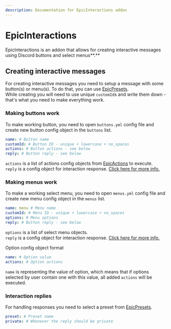 ```yaml
---
description: Documentation for EpicInteractions addon
---
```


# EpicInteractions

EpicInteractions is an addon that allows for creating interactive messages using Discord buttons and select menus**.**

## Creating interactive messages

For creating interactive messages you need to setup a message with some button(s) or menu(s). To do that, you can use [EpicPresets](epicpresets.md#message-components).\
While creating you will need to use unique `customId`s and write them down - that's what you need to make everything work.

### Making buttons work

To make working button, you need to open `buttons.yml` config file and create new button config object in the `buttons` list.

```yaml
name: # Button name
customId: # Button ID - unique + lowercase + no_spaces
actions: # Button actions - see below
reply: # Button reply - see below
```

`actions` is a list of actions config objects from [EpicActions](epicactions.md#available-actions) to execute.\
`reply` is a config object for interaction response. [Click here for more info.](epicinteractions.md#interaction-replies)

### Making menus work

To make a working select menu, you need to open `menus.yml` config file and create new menu config object in the `menus` list.

```yaml
name: menu # Menu name
customId: # Menu ID - unique + lowercase + no_spaces
options: # Menu options
reply: # Button reply - see below
```

`options` is a list of select menu objects.\
`reply` is a config object for interaction response. [Click here for more info.](epicinteractions.md#interaction-replies)

Option config object format

```yaml
name: # Option value
actions: # Option actions
```

`name` is representing the value of option, which means that if options selected by user contain one with this value, all added `actions` will be executed.

### Interaction replies

For handling responses you need to select a preset from [EpicPresets](epicpresets.md).

```yaml
preset: # Preset name
private: # Whenever the reply should be private
```
